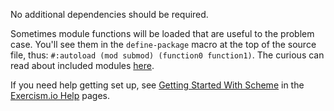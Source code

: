 No additional dependencies should be required.

Sometimes module functions will be loaded that are useful to the problem case.
You'll see them in the `define-package` macro at the top of the source file,
thus: `#:autoload (mod submod) (function0 function1)`. The curious can read
about included modules [here][0].

If you need help getting set up, see [Getting Started With Scheme][1]
in the [Exercism.io Help][2] pages.

[0]: https://www.gnu.org/software/guile/docs/docs-2.0/guile-ref/Included-Guile-Modules.html
[1]: http://help.exercism.io/getting-started-with-scheme.html
[2]: http://help.exercism.io
